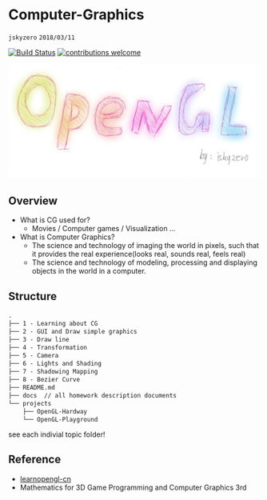 # Computer-Graphics
`jskyzero` `2018/03/11`

[![Build Status](https://travis-ci.org/jskyzero/Computer-Graphics.svg?branch=master)](https://travis-ci.org/jskyzero/Computer-Graphics)
[![contributions welcome](https://img.shields.io/badge/contributions-welcome-brightgreen.svg?style=flat)](https://github.com/jskyzero/Computer-Graphics/issues)

![OpenGL](./docs/OpenGL.jpg)

## Overview
+ What is CG used for?
  + Movies / Computer games / Visualization ...
+ What is Computer Graphics?
  + The science and technology of imaging the world in pixels, such that it provides the real experience(looks real, sounds real, feels real)
  + The science and technology of modeling, processing and displaying objects in the world in a computer.

## Structure
```
.
├── 1 - Learning about CG
├── 2 - GUI and Draw simple graphics
├── 3 - Draw line
├── 4 - Transformation
├── 5 - Camera
├── 6 - Lights and Shading
├── 7 - Shadowing Mapping
├── 8 - Bezier Curve
├── README.md
├── docs  // all homework description documents 
└── projects
    ├── OpenGL-Hardway
    └── OpenGL-Playground
```

see each indivial topic folder!


## Reference

+ [learnopengl-cn](https://learnopengl-cn.github.io/)
+ Mathematics for 3D Game Programming and Computer Graphics 3rd